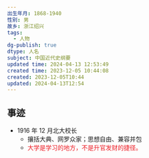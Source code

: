 ```yaml
---
出生年月: 1868-1940
性别: 男
故乡: 浙江绍兴
tags:
  - 人物
dg-publish: true
dtype: 人名
subject: 中国近代史纲要
updated time: 2024-04-13 12:53:49
created time: 2023-12-05 10:44:08
created: 2023-12-05T10:44
updated: 2024-04-13T12:54
---
```

## 事迹
- 1916 年 12 月北大校长
	- 攘括大典、网罗众家；思想自由、兼容并包
	- <font color=#ed1c24>大学是学习的地方，不是升官发财的捷径。</font>